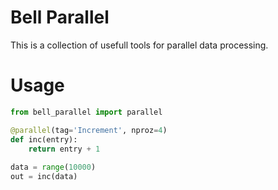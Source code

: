 # Bell Parallel
This is a collection of usefull tools for parallel data processing.

# Usage
```python
from bell_parallel import parallel

@parallel(tag='Increment', nproz=4)
def inc(entry):
    return entry + 1
    
data = range(10000)
out = inc(data)
```
